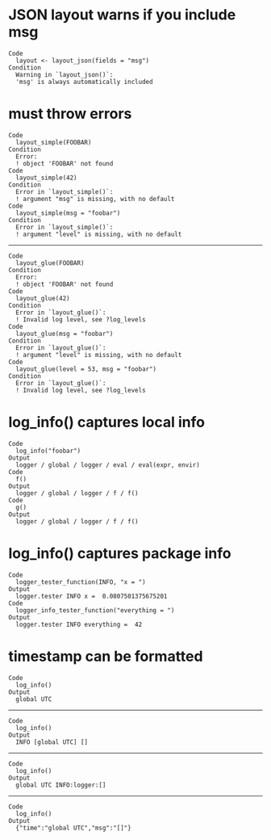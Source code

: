 # JSON layout warns if you include msg

    Code
      layout <- layout_json(fields = "msg")
    Condition
      Warning in `layout_json()`:
      'msg' is always automatically included

# must throw errors

    Code
      layout_simple(FOOBAR)
    Condition
      Error:
      ! object 'FOOBAR' not found
    Code
      layout_simple(42)
    Condition
      Error in `layout_simple()`:
      ! argument "msg" is missing, with no default
    Code
      layout_simple(msg = "foobar")
    Condition
      Error in `layout_simple()`:
      ! argument "level" is missing, with no default

---

    Code
      layout_glue(FOOBAR)
    Condition
      Error:
      ! object 'FOOBAR' not found
    Code
      layout_glue(42)
    Condition
      Error in `layout_glue()`:
      ! Invalid log level, see ?log_levels
    Code
      layout_glue(msg = "foobar")
    Condition
      Error in `layout_glue()`:
      ! argument "level" is missing, with no default
    Code
      layout_glue(level = 53, msg = "foobar")
    Condition
      Error in `layout_glue()`:
      ! Invalid log level, see ?log_levels

# log_info() captures local info

    Code
      log_info("foobar")
    Output
      logger / global / logger / eval / eval(expr, envir)
    Code
      f()
    Output
      logger / global / logger / f / f()
    Code
      g()
    Output
      logger / global / logger / f / f()

# log_info() captures package info

    Code
      logger_tester_function(INFO, "x = ")
    Output
      logger.tester INFO x =  0.0807501375675201
    Code
      logger_info_tester_function("everything = ")
    Output
      logger.tester INFO everything =  42

# timestamp can be formatted

    Code
      log_info()
    Output
      global UTC

---

    Code
      log_info()
    Output
      INFO [global UTC] []

---

    Code
      log_info()
    Output
      global UTC INFO:logger:[]

---

    Code
      log_info()
    Output
      {"time":"global UTC","msg":"[]"}

